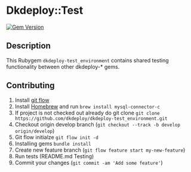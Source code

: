 # Dkdeploy::Test

[![Gem Version](https://badge.fury.io/rb/dkdeploy-test_environment.svg)](https://badge.fury.io/rb/dkdeploy-test_environment)

## Description

This Rubygem `dkdeploy-test_environment` contains shared testing functionality between other dkdeploy-* gems.

## Contributing

1. Install [git flow](https://github.com/nvie/gitflow)
2. Install [Homebrew](http://brew.sh/) and run `brew install mysql-connector-c`
3. If project is not checked out already do git clone `git clone https://github.com/dkdeploy/dkdeploy-test_environment.git`
4. Checkout origin develop branch (`git checkout --track -b develop origin/develop`)
5. Git flow initialze `git flow init -d`
6. Installing gems `bundle install`
7. Create new feature branch (`git flow feature start my-new-feature`)
8. Run tests (README.md Testing)
9. Commit your changes (`git commit -am 'Add some feature'`)

